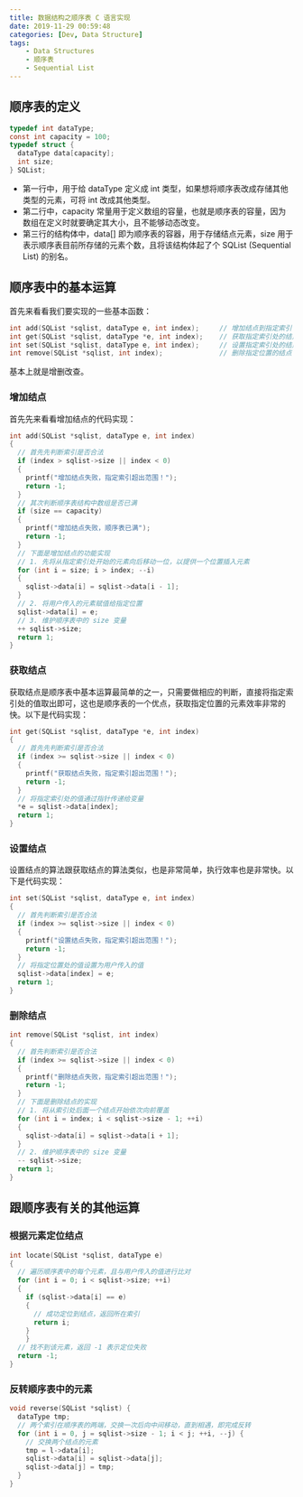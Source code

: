 ```yaml
---
title: 数据结构之顺序表 C 语言实现
date: 2019-11-29 00:59:48
categories: [Dev, Data Structure]
tags:
    - Data Structures
    - 顺序表
    - Sequential List
---
```

## 顺序表的定义

```c
typedef int dataType;
const int capacity = 100;
typedef struct {
  dataType data[capacity];
  int size;
} SQList;
```

- 第一行中，用于给 dataType 定义成 int 类型，如果想将顺序表改成存储其他类型的元素，可将 int 改成其他类型。
- 第二行中，capacity 常量用于定义数组的容量，也就是顺序表的容量，因为数组在定义时就要确定其大小，且不能够动态改变。
- 第三行的结构体中，data[] 即为顺序表的容器，用于存储结点元素，size 用于表示顺序表目前所存储的元素个数，且将该结构体起了个 SQList (Sequential List) 的别名。

## 顺序表中的基本运算

首先来看看我们要实现的一些基本函数：

```c
int add(SQList *sqlist, dataType e, int index);		// 增加结点到指定索引
int get(SQList *sqlist, dataType *e, int index); 	// 获取指定索引处的结点元素的值
int set(SQList *sqlist, dataType e, int index);		// 设置指定索引处的结点元素的值
int remove(SQList *sqlist, int index);				// 删除指定位置的结点
```

基本上就是增删改查。

### 增加结点

首先先来看看增加结点的代码实现：

```c
int add(SQList *sqlist, dataType e, int index)
{
  // 首先先判断索引是否合法
  if (index > sqlist->size || index < 0)
  {
    printf("增加结点失败，指定索引超出范围！");
    return -1;
  }
  // 其次判断顺序表结构中数组是否已满
  if (size == capacity)
  {
    printf("增加结点失败，顺序表已满");
    return -1;
  }
  // 下面是增加结点的功能实现
  // 1. 先将从指定索引处开始的元素向后移动一位，以提供一个位置插入元素
  for (int i = size; i > index; --i)
  {
    sqlist->data[i] = sqlist->data[i - 1];
  }
  // 2. 将用户传入的元素赋值给指定位置
  sqlist->data[i] = e;
  // 3. 维护顺序表中的 size 变量
  ++ sqlist->size;
  return 1;
}
```

### 获取结点

获取结点是顺序表中基本运算最简单的之一，只需要做相应的判断，直接将指定索引处的值取出即可，这也是顺序表的一个优点，获取指定位置的元素效率非常的快。以下是代码实现：

```c
int get(SQList *sqlist, dataType *e, int index)
{
  // 首先先判断索引是否合法
  if (index >= sqlist->size || index < 0)
  {
    printf("获取结点失败，指定索引超出范围！");
    return -1;
  }
  // 将指定索引处的值通过指针传递给变量
  *e = sqlist->data[index];
  return 1;
}
```

### 设置结点

设置结点的算法跟获取结点的算法类似，也是非常简单，执行效率也是非常快。以下是代码实现：

```c
int set(SQList *sqlist, dataType e, int index)
{
  // 首先判断索引是否合法
  if (index >= sqlist->size || index < 0)
  {
    printf("设置结点失败，指定索引超出范围！");
    return -1;
  }
  // 将指定位置处的值设置为用户传入的值
  sqlist->data[index] = e;
  return 1;
}
```

### 删除结点

```c
int remove(SQList *sqlist, int index)
{
  // 首先判断索引是否合法
  if (index >= sqlist->size || index < 0)
  {
    printf("删除结点失败，指定索引超出范围！");
    return -1;
  }
  // 下面是删除结点的实现
  // 1. 将从索引处后面一个结点开始依次向前覆盖
  for (int i = index; i < sqlist->size - 1; ++i)
  {
    sqlist->data[i] = sqlist->data[i + 1];
  }
  // 2. 维护顺序表中的 size 变量
  -- sqlist->size;
  return 1;
}
```

## 跟顺序表有关的其他运算

### 根据元素定位结点

````c
int locate(SQList *sqlist, dataType e)
{
  // 遍历顺序表中的每个元素，且与用户传入的值进行比对
  for (int i = 0; i < sqlist->size; ++i)
  {
    if (sqlist->data[i] == e)
    {
      // 成功定位到结点，返回所在索引
      return i;
    }
	}
  // 找不到该元素，返回 -1 表示定位失败
  return -1;
}
````

### 反转顺序表中的元素

```c
void reverse(SQList *sqlist) {
  dataType tmp;
  // 两个索引在顺序表的两端，交换一次后向中间移动，直到相遇，即完成反转
  for (int i = 0, j = sqlist->size - 1; i < j; ++i, --j) {
    // 交换两个结点的元素
    tmp = l->data[i];
    sqlist->data[i] = sqlist->data[j];
    sqlist->data[j] = tmp;
  }
}
```

